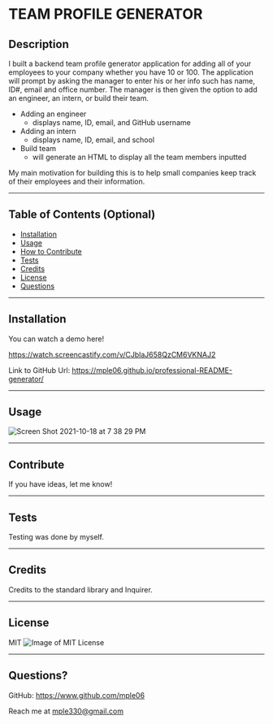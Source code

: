 # TEAM PROFILE GENERATOR

## Description

I built a backend team profile generator application for adding all of your employees to your company whether you have 10 or 100. The application will prompt by asking the manager to enter his or her info such has name, ID#, email and office number. The manager is then given the option to add an engineer, an intern, or build their team.

- Adding an engineer
  - displays name, ID, email, and GitHub username
- Adding an intern
  - displays name, ID, email, and school
- Build team
  - will generate an HTML to display all the team members inputted

My main motivation for building this is to help small companies keep track of their employees and their information.

---

## Table of Contents (Optional)

- [Installation](#installation)
- [Usage](#usage)
- [How to Contribute](#contribute)
- [Tests](#tests)
- [Credits](#credits)
- [License](#license)
- [Questions](#questions)

---

## Installation

You can watch a demo here!

https://watch.screencastify.com/v/CJblaJ658QzCM6VKNAJ2

Link to GitHub Url:
https://mple06.github.io/professional-README-generator/

---

## Usage

![Screen Shot 2021-10-18 at 7 38 29 PM](https://user-images.githubusercontent.com/90426657/137835751-e8c2337f-d32e-4509-aa59-ba17bb3d81a5.png)

---

## Contribute

If you have ideas, let me know!

---

## Tests

Testing was done by myself.

---

## Credits

Credits to the standard library and Inquirer.

---

## License

MIT ![Image of MIT License](https://img.shields.io/badge/License-MIT-blue.svg)

---

## Questions?

GitHub: https://www.github.com/mple06

Reach me at mple330@gmail.com
